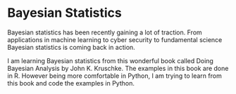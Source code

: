 # Bayesian Statistics
Bayesian statistics has been recently gaining a lot of traction. From applications in machine learning to cyber security to fundamental science Bayesian statistics is coming back in action.

I am learning Bayesian statistics from this wonderful book called Doing Bayesian Analysis by John K. Kruschke. The examples in this book are done in R. However being more comfortable in Python, I am trying to learn from this book and code the examples in Python.
